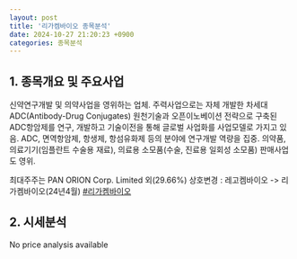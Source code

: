 ```yaml
---
layout: post
title: '리가켐바이오 종목분석'
date: 2024-10-27 21:20:23 +0900
categories: 종목분석
---
```


## 1. 종목개요 및 주요사업

신약연구개발 및 의약사업을 영위하는 업체. 주력사업으로는 자체 개발한 차세대 ADC(Antibody-Drug Conjugates) 원천기술과 오픈이노베이션 전략으로 구축된 ADC항암제를 연구, 개발하고 기술이전을 통해 글로벌 사업화를 사업모델로 가지고 있음. ADC, 면역항암제, 항생제, 항섬유화제 등의 분야에 연구개발 역량을 집중. 의약품, 의료기기(임플란트 수술용 재료), 의료용 소모품(수술, 진료용 일회성 소모품) 판매사업도 영위. 

최대주주는 PAN ORION Corp. Limited 외(29.66%) 상호변경 : 레고켐바이오 -> 리가켐바이오(24년4월)
[#리가켐바이오](#)

## 2. 시세분석

No price analysis available
